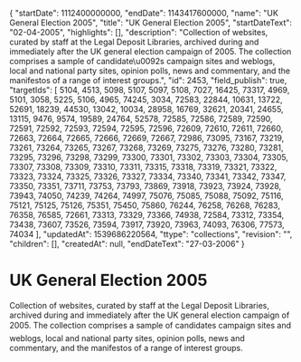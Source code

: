 {
  "startDate": 1112400000000, 
  "endDate": 1143417600000, 
  "name": "UK General Election 2005", 
  "title": "UK General Election 2005", 
  "startDateText": "02-04-2005", 
  "highlights": [], 
  "description": "Collection of websites, curated by staff at the Legal Deposit Libraries, archived during and immediately after the UK general election campaign of 2005. The collection comprises a sample of candidate\u0092s campaign sites and weblogs, local and national party sites, opinion polls, news and commentary, and the manifestos of a range of interest groups.", 
  "id": 2453, 
  "field_publish": true, 
  "targetIds": [
    5104, 
    4513, 
    5098, 
    5107, 
    5097, 
    5108, 
    7027, 
    16425, 
    73317, 
    4969, 
    5101, 
    3058, 
    5225, 
    5106, 
    4965, 
    74245, 
    3034, 
    72583, 
    22844, 
    10631, 
    13722, 
    52691, 
    18239, 
    44530, 
    13042, 
    10034, 
    28958, 
    16769, 
    32621, 
    20341, 
    24655, 
    13115, 
    9476, 
    9574, 
    19589, 
    24764, 
    52578, 
    72585, 
    72586, 
    72589, 
    72590, 
    72591, 
    72592, 
    72593, 
    72594, 
    72595, 
    72596, 
    72609, 
    72610, 
    72611, 
    72660, 
    72663, 
    72664, 
    72665, 
    72666, 
    72669, 
    72667, 
    72986, 
    73095, 
    73167, 
    73219, 
    73261, 
    73264, 
    73265, 
    73267, 
    73268, 
    73269, 
    73275, 
    73276, 
    73280, 
    73281, 
    73295, 
    73296, 
    73298, 
    73299, 
    73300, 
    73301, 
    73302, 
    73303, 
    73304, 
    73305, 
    73307, 
    73308, 
    73309, 
    73310, 
    73311, 
    73315, 
    73318, 
    73319, 
    73321, 
    73322, 
    73323, 
    73324, 
    73325, 
    73326, 
    73327, 
    73334, 
    73340, 
    73341, 
    73342, 
    73347, 
    73350, 
    73351, 
    73711, 
    73753, 
    73793, 
    73869, 
    73918, 
    73923, 
    73924, 
    73928, 
    73943, 
    74050, 
    74239, 
    74264, 
    74997, 
    75076, 
    75085, 
    75088, 
    75092, 
    75116, 
    75121, 
    75125, 
    75126, 
    75351, 
    75450, 
    75860, 
    76244, 
    76258, 
    76268, 
    76283, 
    76358, 
    76585, 
    72661, 
    73313, 
    73329, 
    73366, 
    74938, 
    72584, 
    73312, 
    73354, 
    73438, 
    73607, 
    73526, 
    73594, 
    73917, 
    73920, 
    73963, 
    74093, 
    76306, 
    77573, 
    74034
  ], 
  "updatedAt": 1539686220564, 
  "ttype": "collections", 
  "revision": "", 
  "children": [], 
  "createdAt": null, 
  "endDateText": "27-03-2006"
}

# UK General Election 2005

Collection of websites, curated by staff at the Legal Deposit Libraries, archived during and immediately after the UK general election campaign of 2005. The collection comprises a sample of candidates campaign sites and weblogs, local and national party sites, opinion polls, news and commentary, and the manifestos of a range of interest groups.
